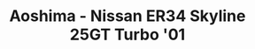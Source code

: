 ---
layout: product
title: "Aoshima - Nissan ER34 Skyline 25GT Turbo '01"
price: "TBA" 
desc: "N/A"
img_path: "/assets/img/AO55335.jpg"
brand: "N/A"
available: false
special_offer: false
new: false
soon: false
cat: "010000"
subcat: "013700"
subsubcat: "0N/A"
sifra: "AO55335"
popular: true
---